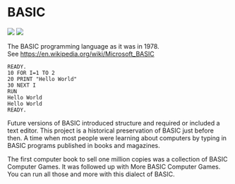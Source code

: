 # BASIC
[![](https://tokei.rs/b1/github/AE9RB/basic-lang?category=lines)](https://github.com/AE9RB/basic-lang)
[![](https://tokei.rs/b1/github/AE9RB/basic-lang?category=comments)](https://github.com/AE9RB/basic-lang)

The BASIC programming language as it was in 1978.\
See <https://en.wikipedia.org/wiki/Microsoft_BASIC>

```
READY.
10 FOR I=1 TO 2
20 PRINT "Hello World"
30 NEXT I
RUN
Hello World
Hello World
READY.
```

Future versions of BASIC introduced structure and required
or included a text editor. This project is a historical
preservation of BASIC just before then. A time when most
people were learning about computers by typing in BASIC
programs published in books and magazines.

The first computer book to sell one million copies was a
collection of BASIC Computer Games. It was followed up with
More BASIC Computer Games. You can run all those and more
with this dialect of BASIC.
